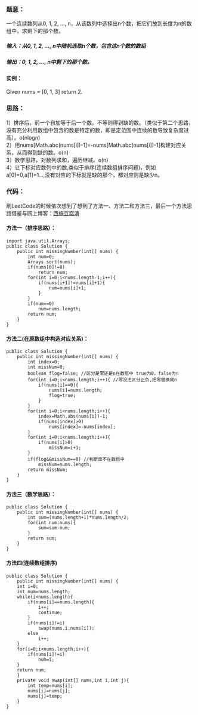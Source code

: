 ### 题意：
一个连续数列从0, 1, 2, ..., n，从该数列中选择出n个数，把它们放到长度为n的数组中，求剩下的那个数。
##### 输入：从0, 1, 2, ..., n中随机选取n个数，包含这n个数的数组
##### 输出：0, 1, 2, ..., n中剩下的那个数。
#### 实例：
Given nums = [0, 1, 3] return 2.
### 思路：
1）排序后，前一个自加等于后一个数。不等则得到缺的数。（类似于第二个思路，没有充分利用数组中包含的数是特定的数，即是定范围中连续的数导致复杂度过高）。o(nlogn)  
2）用nums[Math.abc(nums[i])-1]=-nums[Math.abc(nums[i])-1]构建对应关系，从而得到缺的数。o(n)  
3）数学思路，对数列求和，遍历继减。o(n)  
4）让下标对应数列中的数,类似于排序(连续数组排序问题)，例如a[0]=0,a[1]=1...,没有对应的下标就是缺的那个，都对应则是缺少n。
### 代码：
刷LeetCode的时候依次想到了想到了方法一、方法二和方法三，最后一个方法思路借鉴与网上博客：[西施豆腐渣](http://blog.csdn.net/xudli/article/details/48286379)
#### 方法一（排序思路）：
<pre><code>import java.util.Arrays;
public class Solution {
    public int missingNumber(int[] nums) {
        int num=0;
        Arrays.sort(nums);
        if(nums[0]!=0)
            return num;
        for(int i=0;i&#60;nums.length-1;i++){
            if(nums[i+1]!=nums[i]+1){
                num=nums[i]+1;
            }
        }
        if(num==0)
            num=nums.length;
        return num;
    }
}</code></pre>

#### 方法二(在原数组中构造对应关系)：
<pre><code>public class Solution {
    public int missingNumber(int[] nums) {
        int index=0;
        int missNum=0;
        boolean flog=false; //区分是零还是n在数组中 true为0，false为n
        for(int i=0;i&#60;nums.length;i++){ //零没法区分正负,把零替换成n
            if(nums[i]==0){
                nums[i]=nums.length;
                flog=true;
            }
        }
        for(int i=0;i&#60;nums.length;i++){
            index=Math.abs(nums[i])-1;
            if(nums[index]&#62;0)
                nums[index]=-nums[index];
        }
        for(int i=0;i&#60;nums.length;i++){
            if(nums[i]&#62;0)
                missNum=i+1;
        }
        if(flog&#38;&#38;missNum==0) //判断谁不在数组中
            missNum=nums.length;
        return missNum;
    }
}</code></pre>
#### 方法三（数学思路）：
<pre><code>public class Solution {
    public int missingNumber(int[] nums) {
        int sum=(nums.length+1)*nums.length/2;
        for(int num:nums){
            sum=sum-num;
        }
        return sum;
    }
}</code></pre>
#### 方法四(连续数组排序)
<pre><code>public class Solution {
    public int missingNumber(int[] nums) {
    int i=0;
    int num=nums.length;
    while(i&#60;nums.length){
        if(nums[i]==nums.length){
            i++;
            continue;
        }
        if(nums[i]!=i)
            swap(nums,i,nums[i]);
        else
            i++;
    }
    for(i=0;i&#60;nums.length;i++){
        if(nums[i]!=i)
            num=i;
    }
    return num;
    }
    private void swap(int[] nums,int i,int j){
        int temp=nums[i];
        nums[i]=nums[j];
        nums[j]=temp;
    }
}</code></pre>
